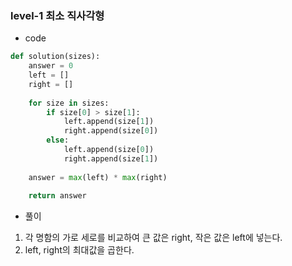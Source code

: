 ### level-1 최소 직사각형

- code
``` python
def solution(sizes):
    answer = 0
    left = []
    right = []
    
    for size in sizes:
        if size[0] > size[1]:
            left.append(size[1])
            right.append(size[0])
        else:
            left.append(size[0])
            right.append(size[1])
    
    answer = max(left) * max(right)
    
    return answer
```

- 풀이

1. 각 명함의 가로 세로를 비교하여 큰 값은 right, 작은 값은 left에 넣는다.
2. left, right의 최대값을 곱한다.
